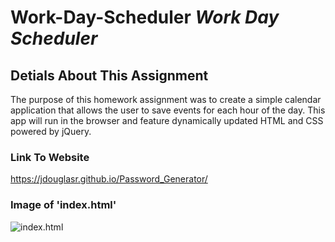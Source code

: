 # Work-Day-Scheduler __*Work Day Scheduler*__

## __Detials About This Assignment__
The purpose of this homework assignment was to create a simple calendar application that allows the user to save events for each hour of the day. This app will run in the browser and feature dynamically updated HTML and CSS powered by jQuery.

### __Link To Website__
https://jdouglasr.github.io/Password_Generator/

### __Image of 'index.html'__
![index.html](/assets/pg-index-page.png)